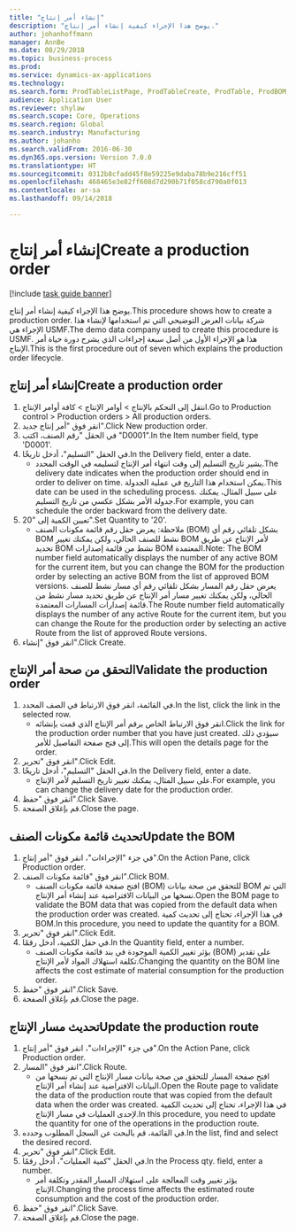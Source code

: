 ```yaml
--- 
title: "إنشاء أمر إنتاج"
description: "يوضح هذا الإجراء كيفية إنشاء أمر إنتاج."
author: johanhoffmann
manager: AnnBe
ms.date: 08/29/2018
ms.topic: business-process
ms.prod: 
ms.service: dynamics-ax-applications
ms.technology: 
ms.search.form: ProdTableListPage, ProdTableCreate, ProdTable, ProdBOM, ProdRoute
audience: Application User
ms.reviewer: shylaw
ms.search.scope: Core, Operations
ms.search.region: Global
ms.search.industry: Manufacturing
ms.author: johanho
ms.search.validFrom: 2016-06-30
ms.dyn365.ops.version: Version 7.0.0
ms.translationtype: HT
ms.sourcegitcommit: 0312b8cfadd45f8e59225e9daba78b9e216cff51
ms.openlocfilehash: 468465e3e82ff608d7d290b71f058cd790a0f013
ms.contentlocale: ar-sa
ms.lasthandoff: 09/14/2018

---
```

# <a name="create-a-production-order"></a><span data-ttu-id="88a12-103">إنشاء أمر إنتاج</span><span class="sxs-lookup"><span data-stu-id="88a12-103">Create a production order</span></span>

[!include [task guide banner](../../includes/task-guide-banner.md)]

<span data-ttu-id="88a12-104">يوضح هذا الإجراء كيفية إنشاء أمر إنتاج.</span><span class="sxs-lookup"><span data-stu-id="88a12-104">This procedure shows how to create a production order.</span></span> <span data-ttu-id="88a12-105">شركة بيانات العرض التوضيحي التي تم استخدامها لإنشاء هذا الإجراء هي USMF.</span><span class="sxs-lookup"><span data-stu-id="88a12-105">The demo data company used to create this procedure is USMF.</span></span> <span data-ttu-id="88a12-106">هذا هو الإجراء الأول من أصل سبعة إجراءات الذي يشرح دورة حياة أمر الإنتاج.</span><span class="sxs-lookup"><span data-stu-id="88a12-106">This is the first procedure out of seven which explains the production order lifecycle.</span></span>


## <a name="create-a-production-order"></a><span data-ttu-id="88a12-107">إنشاء أمر إنتاج</span><span class="sxs-lookup"><span data-stu-id="88a12-107">Create a production order</span></span>
1. <span data-ttu-id="88a12-108">انتقل إلى التحكم بالإنتاج‬ > أوامر الإنتاج > كافة أوامر الإنتاج.</span><span class="sxs-lookup"><span data-stu-id="88a12-108">Go to Production control > Production orders > All production orders.</span></span>
2. <span data-ttu-id="88a12-109">انقر فوق "أمر إنتاج جديد".</span><span class="sxs-lookup"><span data-stu-id="88a12-109">Click New production order.</span></span>
3. <span data-ttu-id="88a12-110">في الحقل "رقم الصنف، اكتب "D0001".</span><span class="sxs-lookup"><span data-stu-id="88a12-110">In the Item number field, type 'D0001'.</span></span>
4. <span data-ttu-id="88a12-111">في الحقل "التسليم"، أدخل تاريخًا.</span><span class="sxs-lookup"><span data-stu-id="88a12-111">In the Delivery field, enter a date.</span></span>
    * <span data-ttu-id="88a12-112">يشير تاريخ التسليم إلى وقت انتهاء أمر الإنتاج لتسليمه في الوقت المحدد.</span><span class="sxs-lookup"><span data-stu-id="88a12-112">The delivery date indicates when the production order should end in order to deliver on time.</span></span> <span data-ttu-id="88a12-113">يمكن استخدام هذا التاريخ في عملية الجدولة.</span><span class="sxs-lookup"><span data-stu-id="88a12-113">This date can be used in the scheduling process.</span></span> <span data-ttu-id="88a12-114">على سبيل المثال، يمكنك جدولة الأمر بشكل عكسي من تاريخ التسليم.</span><span class="sxs-lookup"><span data-stu-id="88a12-114">For example, you can schedule the order backward from the delivery date.</span></span>  
5. <span data-ttu-id="88a12-115">تعيين الكمية إلى "20".</span><span class="sxs-lookup"><span data-stu-id="88a12-115">Set Quantity to '20'.</span></span>
    * <span data-ttu-id="88a12-116">ملاحظة: يعرض حقل رقم قائمة مكونات الصنف (BOM) بشكل تلقائي رقم أي BOM نشط للصنف الحالي، ولكن يمكنك تغيير BOM لأمر الإنتاج عن طريق تحديد BOM نشط من قائمة إصدارات BOM المعتمدة.</span><span class="sxs-lookup"><span data-stu-id="88a12-116">Note: The BOM number field automatically displays the number of any active BOM for the current item, but you can change the BOM for the production order by selecting an active BOM from the list of approved BOM versions.</span></span>    <span data-ttu-id="88a12-117">يعرض حقل رقم المسار‬ بشكل تلقائي رقم أي مسار نشط للصنف الحالي، ولكن يمكنك تغيير مسار أمر الإنتاج عن طريق تحديد مسار نشط من قائمة إصدارات المسارات المعتمدة.</span><span class="sxs-lookup"><span data-stu-id="88a12-117">The Route number field automatically displays the number of any active Route for the current item, but you can change the Route for the production order by selecting an active Route from the list of approved Route versions.</span></span>  
6. <span data-ttu-id="88a12-118">انقر فوق "إنشاء".</span><span class="sxs-lookup"><span data-stu-id="88a12-118">Click Create.</span></span>

## <a name="validate-the-production-order"></a><span data-ttu-id="88a12-119">التحقق من صحة أمر الإنتاج</span><span class="sxs-lookup"><span data-stu-id="88a12-119">Validate the production order</span></span>
1. <span data-ttu-id="88a12-120">في القائمة، انقر فوق الارتباط في الصف المحدد.</span><span class="sxs-lookup"><span data-stu-id="88a12-120">In the list, click the link in the selected row.</span></span>
    * <span data-ttu-id="88a12-121">انقر فوق الارتباط الخاص برقم أمر الإنتاج الذي قمت بإنشائه.</span><span class="sxs-lookup"><span data-stu-id="88a12-121">Click the link for the production order number that you have just created.</span></span> <span data-ttu-id="88a12-122">سيؤدي ذلك إلى فتح صفحة التفاصيل للأمر.</span><span class="sxs-lookup"><span data-stu-id="88a12-122">This will open the details page for the order.</span></span>  
2. <span data-ttu-id="88a12-123">انقر فوق "تحرير".</span><span class="sxs-lookup"><span data-stu-id="88a12-123">Click Edit.</span></span>
3. <span data-ttu-id="88a12-124">في الحقل "التسليم"، أدخل تاريخًا.</span><span class="sxs-lookup"><span data-stu-id="88a12-124">In the Delivery field, enter a date.</span></span>
    * <span data-ttu-id="88a12-125">على سبيل المثال، يمكنك تغيير تاريخ التسليم لأمر الإنتاج.</span><span class="sxs-lookup"><span data-stu-id="88a12-125">For example, you can change the delivery date for the production order.</span></span>  
4. <span data-ttu-id="88a12-126">انقر فوق "حفظ".</span><span class="sxs-lookup"><span data-stu-id="88a12-126">Click Save.</span></span>
5. <span data-ttu-id="88a12-127">قم بإغلاق الصفحة.</span><span class="sxs-lookup"><span data-stu-id="88a12-127">Close the page.</span></span>

## <a name="update-the-bom"></a><span data-ttu-id="88a12-128">تحديث قائمة مكونات الصنف</span><span class="sxs-lookup"><span data-stu-id="88a12-128">Update the BOM</span></span>
1. <span data-ttu-id="88a12-129">في جزء "الإجراءات"، انقر فوق "أمر إنتاج".</span><span class="sxs-lookup"><span data-stu-id="88a12-129">On the Action Pane, click Production order.</span></span>
2. <span data-ttu-id="88a12-130">انقر فوق "قائمة مكونات الصنف".</span><span class="sxs-lookup"><span data-stu-id="88a12-130">Click BOM.</span></span>
    * <span data-ttu-id="88a12-131">افتح صفحة قائمة مكونات الصنف (BOM) للتحقق من صحة بيانات BOM التي تم نسخها من البيانات الافتراضية عند إنشاء أمر الإنتاج.</span><span class="sxs-lookup"><span data-stu-id="88a12-131">Open the BOM page to validate the BOM data that was copied from the default data when the production order was created.</span></span> <span data-ttu-id="88a12-132">في هذا الإجراء، تحتاج إلى تحديث كمية BOM.</span><span class="sxs-lookup"><span data-stu-id="88a12-132">In this procedure, you need to update the quantity for a BOM.</span></span>  
3. <span data-ttu-id="88a12-133">انقر فوق "تحرير".</span><span class="sxs-lookup"><span data-stu-id="88a12-133">Click Edit.</span></span>
4. <span data-ttu-id="88a12-134">في حقل الكمية، أدخل رقمًا.</span><span class="sxs-lookup"><span data-stu-id="88a12-134">In the Quantity field, enter a number.</span></span>
    * <span data-ttu-id="88a12-135">يؤثر تغيير الكمية الموجودة في بند قائمة مكونات الصنف (BOM) على تقدير تكلفة استهلاك المواد لأمر الإنتاج.</span><span class="sxs-lookup"><span data-stu-id="88a12-135">Changing the quantity on the BOM line affects the cost estimate of material consumption for the production order.</span></span>  
5. <span data-ttu-id="88a12-136">انقر فوق "حفظ".</span><span class="sxs-lookup"><span data-stu-id="88a12-136">Click Save.</span></span>
6. <span data-ttu-id="88a12-137">قم بإغلاق الصفحة.</span><span class="sxs-lookup"><span data-stu-id="88a12-137">Close the page.</span></span>

## <a name="update-the-production-route"></a><span data-ttu-id="88a12-138">تحديث مسار الإنتاج</span><span class="sxs-lookup"><span data-stu-id="88a12-138">Update the production route</span></span>
1. <span data-ttu-id="88a12-139">في جزء "الإجراءات"، انقر فوق "أمر إنتاج".</span><span class="sxs-lookup"><span data-stu-id="88a12-139">On the Action Pane, click Production order.</span></span>
2. <span data-ttu-id="88a12-140">انقر فوق "المسار".</span><span class="sxs-lookup"><span data-stu-id="88a12-140">Click Route.</span></span>
    * <span data-ttu-id="88a12-141">افتح صفحة المسار للتحقق من صحة بيانات مسار الإنتاج التي تم نسخها من البيانات الافتراضية عند إنشاء أمر الإنتاج.</span><span class="sxs-lookup"><span data-stu-id="88a12-141">Open the Route page to validate the data of the production route that was copied from the default data when the order was created.</span></span> <span data-ttu-id="88a12-142">في هذا الإجراء، تحتاج إلى تحديث الكمية لإحدى العمليات في مسار الإنتاج.</span><span class="sxs-lookup"><span data-stu-id="88a12-142">In this procedure, you need to update the quantity for one of the operations in the production route.</span></span>  
3. <span data-ttu-id="88a12-143">في القائمة، قم بالبحث عن السجل المطلوب وحدده.</span><span class="sxs-lookup"><span data-stu-id="88a12-143">In the list, find and select the desired record.</span></span>
4. <span data-ttu-id="88a12-144">انقر فوق "تحرير".</span><span class="sxs-lookup"><span data-stu-id="88a12-144">Click Edit.</span></span>
5. <span data-ttu-id="88a12-145">في الحقل "كمية العمليات‬"، أدخل رقمًا.</span><span class="sxs-lookup"><span data-stu-id="88a12-145">In the Process qty. field, enter a number.</span></span>
    * <span data-ttu-id="88a12-146">يؤثر تغيير وقت المعالجة على استهلاك المسار المقدر وتكلفة أمر الإنتاج.</span><span class="sxs-lookup"><span data-stu-id="88a12-146">Changing the process time affects the estimated route consumption and the cost of the production order.</span></span>  
6. <span data-ttu-id="88a12-147">انقر فوق "حفظ".</span><span class="sxs-lookup"><span data-stu-id="88a12-147">Click Save.</span></span>
7. <span data-ttu-id="88a12-148">قم بإغلاق الصفحة.</span><span class="sxs-lookup"><span data-stu-id="88a12-148">Close the page.</span></span>


